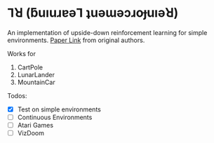 # ⅂ꓤ (ƃuıuɹɐǝ⅂ ʇuǝɯǝɔɹoɟuıǝꓤ)

An implementation of upside-down reinforcement learning for simple environments.
[Paper Link](https://arxiv.org/abs/1912.02877) from original authors.

Works for

1. CartPole
2. LunarLander
3. MountainCar

Todos:

- [x] Test on simple environments
- [ ] Continuous Environments
- [ ] Atari Games
- [ ] VizDoom